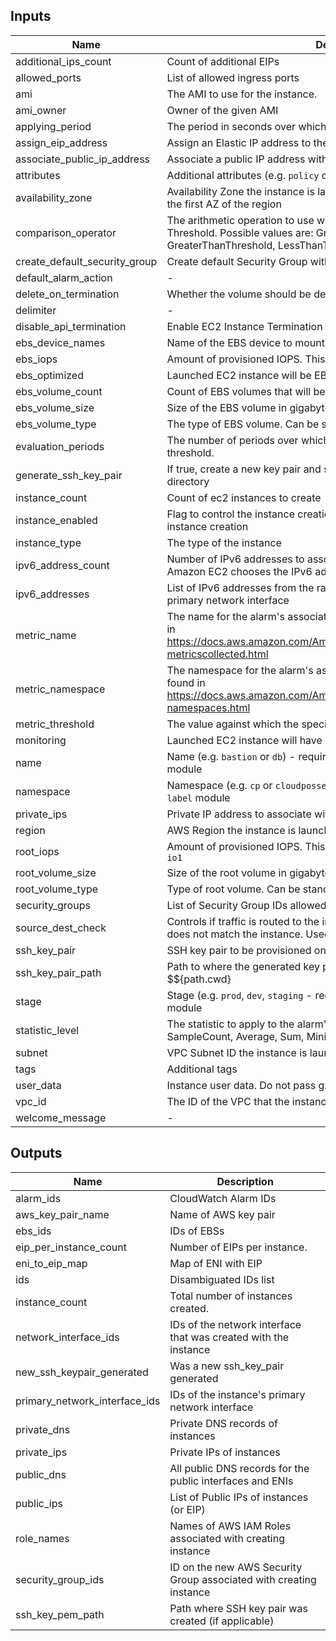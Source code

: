 ## Inputs

| Name | Description | Type | Default | Required |
|------|-------------|:----:|:-----:|:-----:|
| additional_ips_count | Count of additional EIPs | string | `0` | no |
| allowed_ports | List of allowed ingress ports | list | `<list>` | no |
| ami | The AMI to use for the instance. | string | - | yes |
| ami_owner | Owner of the given AMI | string | - | yes |
| applying_period | The period in seconds over which the specified statistic is applied | string | `60` | no |
| assign_eip_address | Assign an Elastic IP address to the instance | string | `true` | no |
| associate_public_ip_address | Associate a public IP address with the instance | string | `true` | no |
| attributes | Additional attributes (e.g. `policy` or `role`) | list | `<list>` | no |
| availability_zone | Availability Zone the instance is launched in. If not set, will be launched in the first AZ of the region | string | `` | no |
| comparison_operator | The arithmetic operation to use when comparing the specified Statistic and Threshold. Possible values are: GreaterThanOrEqualToThreshold, GreaterThanThreshold, LessThanThreshold, LessThanOrEqualToThreshold. | string | `GreaterThanOrEqualToThreshold` | no |
| create_default_security_group | Create default Security Group with only Egress traffic allowed | string | `true` | no |
| default_alarm_action | - | string | `action/actions/AWS_EC2.InstanceId.Reboot/1.0` | no |
| delete_on_termination | Whether the volume should be destroyed on instance termination | string | `true` | no |
| delimiter | - | string | `-` | no |
| disable_api_termination | Enable EC2 Instance Termination Protection | string | `false` | no |
| ebs_device_names | Name of the EBS device to mount | list | `<list>` | no |
| ebs_iops | Amount of provisioned IOPS. This must be set with a volume_type of io1 | string | `0` | no |
| ebs_optimized | Launched EC2 instance will be EBS-optimized | string | `false` | no |
| ebs_volume_count | Count of EBS volumes that will be attached to the instance | string | `0` | no |
| ebs_volume_size | Size of the EBS volume in gigabytes | string | `10` | no |
| ebs_volume_type | The type of EBS volume. Can be standard, gp2 or io1 | string | `gp2` | no |
| evaluation_periods | The number of periods over which data is compared to the specified threshold. | string | `5` | no |
| generate_ssh_key_pair | If true, create a new key pair and save the pem for it to the current working directory | string | `false` | no |
| instance_count | Count of ec2 instances to create | string | `1` | no |
| instance_enabled | Flag to control the instance creation. Set to false if it is necessary to skip instance creation | string | `true` | no |
| instance_type | The type of the instance | string | `t2.micro` | no |
| ipv6_address_count | Number of IPv6 addresses to associate with the primary network interface. Amazon EC2 chooses the IPv6 addresses from the range of your subnet | string | `0` | no |
| ipv6_addresses | List of IPv6 addresses from the range of the subnet to associate with the primary network interface | list | `<list>` | no |
| metric_name | The name for the alarm's associated metric. Allowed values can be found in https://docs.aws.amazon.com/AmazonCloudWatch/latest/monitoring/ec2-metricscollected.html | string | `StatusCheckFailed_Instance` | no |
| metric_namespace | The namespace for the alarm's associated metric. Allowed values can be found in https://docs.aws.amazon.com/AmazonCloudWatch/latest/monitoring/aws-namespaces.html | string | `AWS/EC2` | no |
| metric_threshold | The value against which the specified statistic is compared | string | `1` | no |
| monitoring | Launched EC2 instance will have detailed monitoring enabled | string | `true` | no |
| name | Name  (e.g. `bastion` or `db`) - required for `terraform-terraform-label` module | string | - | yes |
| namespace | Namespace (e.g. `cp` or `cloudposse`) - required for `terraform-terraform-label` module | string | - | yes |
| private_ips | Private IP address to associate with the instances in the VPC | list | `<list>` | no |
| region | AWS Region the instance is launched in | string | `` | no |
| root_iops | Amount of provisioned IOPS. This must be set if root_volume_type is set to `io1` | string | `0` | no |
| root_volume_size | Size of the root volume in gigabytes | string | `10` | no |
| root_volume_type | Type of root volume. Can be standard, gp2 or io1 | string | `gp2` | no |
| security_groups | List of Security Group IDs allowed to connect to the instance | list | `<list>` | no |
| source_dest_check | Controls if traffic is routed to the instance when the destination address does not match the instance. Used for NAT or VPNs | string | `true` | no |
| ssh_key_pair | SSH key pair to be provisioned on the instance | string | `` | no |
| ssh_key_pair_path | Path to where the generated key pairs will be created. Defaults to $${path.cwd} | string | `` | no |
| stage | Stage (e.g. `prod`, `dev`, `staging` - required for `terraform-terraform-label` module | string | - | yes |
| statistic_level | The statistic to apply to the alarm's associated metric. Allowed values are: SampleCount, Average, Sum, Minimum, Maximum | string | `Maximum` | no |
| subnet | VPC Subnet ID the instance is launched in | string | - | yes |
| tags | Additional tags | map | `<map>` | no |
| user_data | Instance user data. Do not pass gzip-compressed data via this argument | string | `` | no |
| vpc_id | The ID of the VPC that the instance security group belongs to | string | - | yes |
| welcome_message | - | string | `` | no |

## Outputs

| Name | Description |
|------|-------------|
| alarm_ids | CloudWatch Alarm IDs |
| aws_key_pair_name | Name of AWS key pair |
| ebs_ids | IDs of EBSs |
| eip_per_instance_count | Number of EIPs per instance. |
| eni_to_eip_map | Map of ENI with EIP |
| ids | Disambiguated IDs list |
| instance_count | Total number of instances created. |
| network_interface_ids | IDs of the network interface that was created with the instance |
| new_ssh_keypair_generated | Was a new ssh_key_pair generated |
| primary_network_interface_ids | IDs of the instance's primary network interface |
| private_dns | Private DNS records of instances |
| private_ips | Private IPs of instances |
| public_dns | All public DNS records for the public interfaces and ENIs |
| public_ips | List of Public IPs of instances (or EIP) |
| role_names | Names of AWS IAM Roles associated with creating instance |
| security_group_ids | ID on the new AWS Security Group associated with creating instance |
| ssh_key_pem_path | Path where SSH key pair was created (if applicable) |

